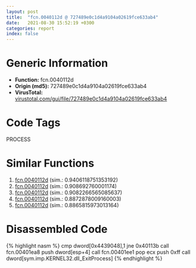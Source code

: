 ```yaml
---
layout: post
title:  "fcn.0040112d @ 727489e0c1d4a9104a02619fce633ab4"
date:   2021-08-30 15:52:19 +0300
categories: report
index: false
---
```


# Generic Information
- **Function:** fcn.0040112d
- **Origin (md5):** 727489e0c1d4a9104a02619fce633ab4
- **VirusTotal:** [virustotal.com/gui/file/727489e0c1d4a9104a02619fce633ab4][virustotal_ref]

# Code Tags
<span class="tag" id="PROCESS">PROCESS</span>


# Similar Functions

1. [fcn.0040112d][similar_1_ref] (sim.: 0.9406118751353192)
2. [fcn.0040112d][similar_2_ref] (sim.: 0.908692760001174)
3. [fcn.0040112d][similar_3_ref] (sim.: 0.9082266565085637)
4. [fcn.0040112d][similar_4_ref] (sim.: 0.8872878009160003)
5. [fcn.0040112d][similar_5_ref] (sim.: 0.8865815973013164)


# Disassembled Code

{% highlight nasm %}
cmp dword[0x4439048],1
jne 0x40113b
call fcn.00401ea8
push dword[esp+4]
call fcn.00401ee1
pop ecx
push 0xff
call dword[sym.imp.KERNEL32.dll_ExitProcess]
{% endhighlight %}


[similar_1_ref]: /report/fcn.0040112d@a4c881ec637ee052cd701562caa1f256
[similar_2_ref]: /report/fcn.0040112d@c0e60c6b8f78e4fcc1e7d0d6f13b9052
[similar_3_ref]: /report/fcn.0040112d@ea9c1e2eeb951a8e6185c6674c228f98
[similar_4_ref]: /report/fcn.0040112d@0841f42b944116c5dc65d5c38b0f953e
[similar_5_ref]: /report/fcn.0040112d@eac1782291736df208e1220cf8c38a7c
[virustotal_ref]: https://www.virustotal.com/gui/file/727489e0c1d4a9104a02619fce633ab4
